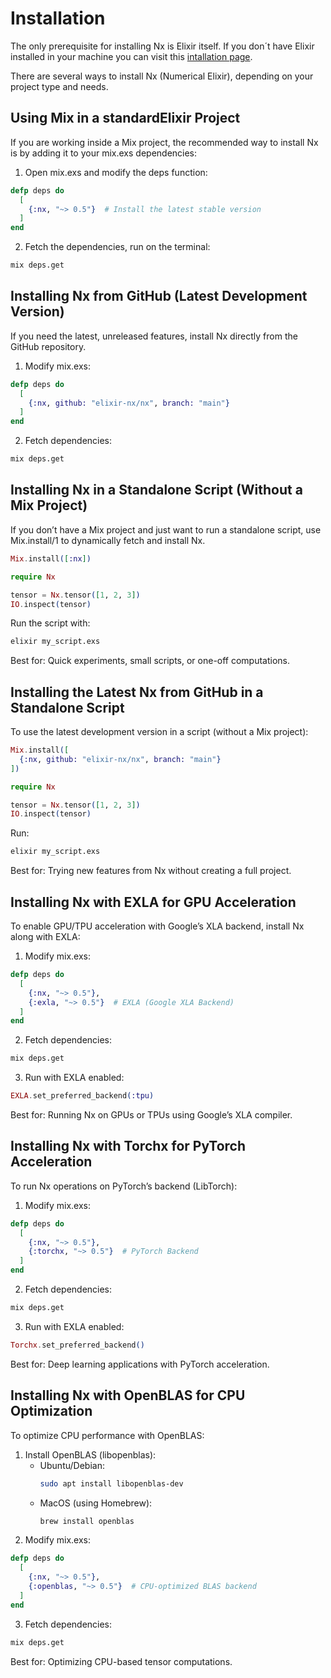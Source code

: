 # Installation

The only prerequisite for installing Nx is Elixir itself. If you don´t have Elixir installed
in your machine you can visit this [intallation page](https://elixir-lang.org/install.html).

There are several ways to install Nx (Numerical Elixir), depending on your project type and needs.

## Using Mix in a standardElixir Project

If you are working inside a Mix project, the recommended way to install Nx is by adding it to your mix.exs dependencies:

1. Open mix.exs and modify the deps function:

```elixir
defp deps do
  [
    {:nx, "~> 0.5"}  # Install the latest stable version
  ]
end
```

2. Fetch the dependencies, run on the terminal:

```sh
mix deps.get
```

## Installing Nx from GitHub (Latest Development Version)

If you need the latest, unreleased features, install Nx directly from the GitHub repository.

1. Modify mix.exs:

```elixir
defp deps do
  [
    {:nx, github: "elixir-nx/nx", branch: "main"}
  ]
end

```

2. Fetch dependencies:

```sh
mix deps.get

```

## Installing Nx in a Standalone Script (Without a Mix Project)

If you don’t have a Mix project and just want to run a standalone script, use Mix.install/1 to dynamically fetch and install Nx.

```elixir
Mix.install([:nx])

require Nx

tensor = Nx.tensor([1, 2, 3])
IO.inspect(tensor)

```

Run the script with:

```sh
elixir my_script.exs

```

Best for: Quick experiments, small scripts, or one-off computations.

## Installing the Latest Nx from GitHub in a Standalone Script

To use the latest development version in a script (without a Mix project):

```elixir
Mix.install([
  {:nx, github: "elixir-nx/nx", branch: "main"}
])

require Nx

tensor = Nx.tensor([1, 2, 3])
IO.inspect(tensor)
```

Run:

```sh
elixir my_script.exs

```

Best for: Trying new features from Nx without creating a full project.

## Installing Nx with EXLA for GPU Acceleration

To enable GPU/TPU acceleration with Google’s XLA backend, install Nx along with EXLA:

1. Modify mix.exs:

```elixir
defp deps do
  [
    {:nx, "~> 0.5"},
    {:exla, "~> 0.5"}  # EXLA (Google XLA Backend)
  ]
end
```

2. Fetch dependencies:

```sh
mix deps.get
```

3. Run with EXLA enabled:

```elixir
EXLA.set_preferred_backend(:tpu)
```

Best for: Running Nx on GPUs or TPUs using Google’s XLA compiler.

## Installing Nx with Torchx for PyTorch Acceleration

To run Nx operations on PyTorch’s backend (LibTorch):

1. Modify mix.exs:

```elixir
defp deps do
  [
    {:nx, "~> 0.5"},
    {:torchx, "~> 0.5"}  # PyTorch Backend
  ]
end

```

2. Fetch dependencies:

```sh
mix deps.get
```

3. Run with EXLA enabled:

```elixir
Torchx.set_preferred_backend()
```

Best for: Deep learning applications with PyTorch acceleration.

## Installing Nx with OpenBLAS for CPU Optimization

To optimize CPU performance with OpenBLAS:

1. Install OpenBLAS (libopenblas):
   - Ubuntu/Debian:
     ```sh
     sudo apt install libopenblas-dev
     ```
   - MacOS (using Homebrew):
     ```sh
     brew install openblas
     ```
2. Modify mix.exs:

```elixir
defp deps do
  [
    {:nx, "~> 0.5"},
    {:openblas, "~> 0.5"}  # CPU-optimized BLAS backend
  ]
end
```

3. Fetch dependencies:

```sh
mix deps.get
```

Best for: Optimizing CPU-based tensor computations.
